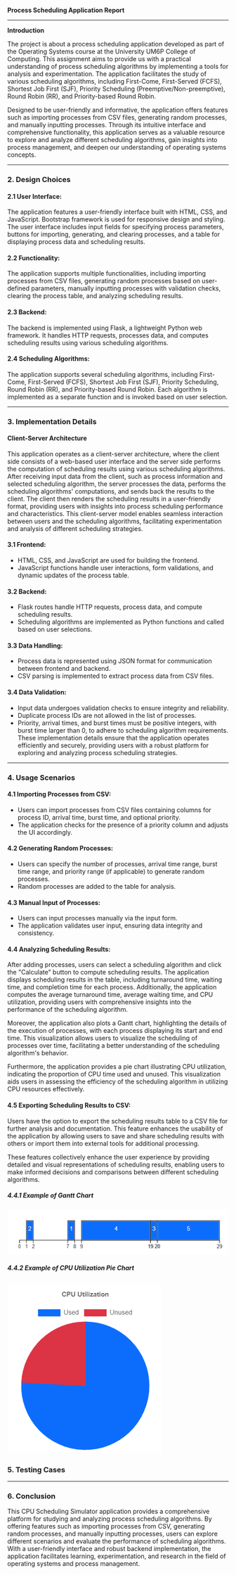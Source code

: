 **Process Scheduling Application Report**

---

**Introduction**

The project is about a process scheduling application developed as part of the Operating Systems course at the University UM6P College of Computing. This assignment aims to provide us with a practical understanding of process scheduling algorithms by implementing a tools for analysis and experimentation. The application facilitates the study of various scheduling algorithms, including First-Come, First-Served (FCFS), Shortest Job First (SJF), Priority Scheduling (Preemptive/Non-preemptive), Round Robin (RR), and Priority-based Round Robin.

Designed to be user-friendly and informative, the application offers features such as importing processes from CSV files, generating random processes, and manually inputting processes. Through its intuitive interface and comprehensive functionality, this application serves as a valuable resource to explore and analyze different scheduling algorithms, gain insights into process management, and deepen our understanding of operating systems concepts.

---

### 2. Design Choices

#### 2.1 User Interface:
The application features a user-friendly interface built with HTML, CSS, and JavaScript. Bootstrap framework is used for responsive design and styling. The user interface includes input fields for specifying process parameters, buttons for importing, generating, and clearing processes, and a table for displaying process data and scheduling results.

#### 2.2 Functionality:
The application supports multiple functionalities, including importing processes from CSV files, generating random processes based on user-defined parameters, manually inputting processes with validation checks, clearing the process table, and analyzing scheduling results.

#### 2.3 Backend:
The backend is implemented using Flask, a lightweight Python web framework. It handles HTTP requests, processes data, and computes scheduling results using various scheduling algorithms.

#### 2.4 Scheduling Algorithms:
The application supports several scheduling algorithms, including First-Come, First-Served (FCFS), Shortest Job First (SJF), Priority Scheduling, Round Robin (RR), and Priority-based Round Robin. Each algorithm is implemented as a separate function and is invoked based on user selection.

---

### 3. Implementation Details

#### Client-Server Architecture ####

This application operates as a client-server architecture, where the client side consists of a web-based user interface and the server side performs the computation of scheduling results using various scheduling algorithms. After receiving input data from the client, such as process information and selected scheduling algorithm, the server processes the data, performs the scheduling algorithms' computations, and sends back the results to the client. The client then renders the scheduling results in a user-friendly format, providing users with insights into process scheduling performance and characteristics. This client-server model enables seamless interaction between users and the scheduling algorithms, facilitating experimentation and analysis of different scheduling strategies.

#### 3.1 Frontend:
- HTML, CSS, and JavaScript are used for building the frontend.
- JavaScript functions handle user interactions, form validations, and dynamic updates of the process table.

#### 3.2 Backend:
- Flask routes handle HTTP requests, process data, and compute scheduling results.
- Scheduling algorithms are implemented as Python functions and called based on user selections.

#### 3.3 Data Handling:
- Process data is represented using JSON format for communication between frontend and backend.
- CSV parsing is implemented to extract process data from CSV files.

#### 3.4 Data Validation:
- Input data undergoes validation checks to ensure integrity and reliability.
- Duplicate process IDs are not allowed in the list of processes.
- Priority, arrival times, and burst times must be positive integers, with burst time larger than 0, to adhere to scheduling algorithm requirements.
These implementation details ensure that the application operates efficiently and securely, providing users with a robust platform for exploring and analyzing process scheduling strategies.
---

### 4. Usage Scenarios

#### 4.1 Importing Processes from CSV:
- Users can import processes from CSV files containing columns for process ID, arrival time, burst time, and optional priority.
- The application checks for the presence of a priority column and adjusts the UI accordingly.

#### 4.2 Generating Random Processes:
- Users can specify the number of processes, arrival time range, burst time range, and priority range (if applicable) to generate random processes.
- Random processes are added to the table for analysis.

#### 4.3 Manual Input of Processes:
- Users can input processes manually via the input form.
- The application validates user input, ensuring data integrity and consistency.

#### 4.4 Analyzing Scheduling Results:
After adding processes, users can select a scheduling algorithm and click the "Calculate" button to compute scheduling results. The application displays scheduling results in the table, including turnaround time, waiting time, and completion time for each process. Additionally, the application computes the average turnaround time, average waiting time, and CPU utilization, providing users with comprehensive insights into the performance of the scheduling algorithm.

Moreover, the application also plots a Gantt chart, highlighting the details of the execution of processes, with each process displaying its start and end time. This visualization allows users to visualize the scheduling of processes over time, facilitating a better understanding of the scheduling algorithm's behavior.

Furthermore, the application provides a pie chart illustrating CPU utilization, indicating the proportion of CPU time used and unused. This visualization aids users in assessing the efficiency of the scheduling algorithm in utilizing CPU resources effectively.

#### 4.5 Exporting Scheduling Results to CSV:
Users have the option to export the scheduling results table to a CSV file for further analysis and documentation. This feature enhances the usability of the application by allowing users to save and share scheduling results with others or import them into external tools for additional processing.


These features collectively enhance the user experience by providing detailed and visual representations of scheduling results, enabling users to make informed decisions and comparisons between different scheduling algorithms.
##### 4.4.1 Example of Gantt Chart
![Gantt Chart Example](https://github.com/AminIdr/CPU-Scheduler-Simulation/blob/main/images/gantt.png?raw=true)
##### 4.4.2 Example of CPU Utilization Pie Chart
![CPU Utilization](https://github.com/AminIdr/CPU-Scheduler-Simulation/blob/main/images/cpu-utilization.png?raw=true)
---

### 5. Testing Cases


---

### 6. Conclusion

This CPU Scheduling Simulator application provides a comprehensive platform for studying and analyzing process scheduling algorithms. By offering features such as importing processes from CSV, generating random processes, and manually inputting processes, users can explore different scenarios and evaluate the performance of scheduling algorithms. With a user-friendly interface and robust backend implementation, the application facilitates learning, experimentation, and research in the field of operating systems and process management.
